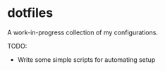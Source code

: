 # dotfiles

A work-in-progress collection of my configurations.

TODO:
 - Write some simple scripts for automating setup
